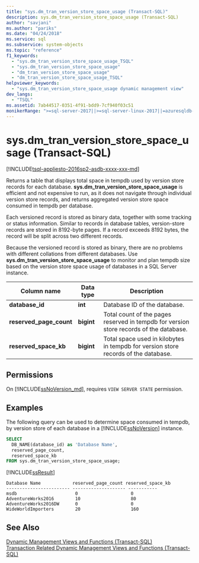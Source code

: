 ```yaml
---
title: "sys.dm_tran_version_store_space_usage (Transact-SQL)"
description: sys.dm_tran_version_store_space_usage (Transact-SQL)
author: "savjani"
ms.author: "pariks"
ms.date: "04/24/2018"
ms.service: sql
ms.subservice: system-objects
ms.topic: "reference"
f1_keywords:
  - "sys.dm_tran_version_store_space_usage_TSQL"
  - "sys.dm_tran_version_store_space_usage"
  - "dm_tran_version_store_space_usage"
  - "dm_tran_version_store_space_usage_TSQL"
helpviewer_keywords:
  - "sys.dm_tran_version_store_space_usage dynamic management view"
dev_langs:
  - "TSQL"
ms.assetid: 7ab44517-0351-4f91-bdd9-7cf940f03c51
monikerRange: ">=sql-server-2017||>=sql-server-linux-2017||=azuresqldb-mi-current"
---
```

# sys.dm_tran_version_store_space_usage (Transact-SQL)
[!INCLUDE[tsql-appliesto-2016sp2-asdb-xxxx-xxx-md](../../includes/tsql-appliesto-2016sp2-asdb-xxxx-xxx-md.md)]

Returns a table that displays total space in tempdb used by version store records for each database. **sys.dm_tran_version_store_space_usage** is efficient and not expensive to run, as it does not navigate through individual version store records, and returns aggregated version store space consumed in tempdb per database.
  
Each versioned record is stored as binary data, together with some tracking or status information. Similar to records in database tables, version-store records are stored in 8192-byte pages. If a record exceeds 8192 bytes, the record will be split across two different records.  
  
Because the versioned record is stored as binary, there are no problems with different collations from different databases. Use **sys.dm_tran_version_store_space_usage** to monitor and plan tempdb size based on the version store space usage of databases in a SQL Server instance.
  
|Column name|Data type|Description|  
|-----------------|---------------|-----------------|  
|**database_id**|**int**|Database ID of the database.|  
|**reserved_page_count**|**bigint**|Total count of the pages reserved in tempdb for version store records of the database.|  
|**reserved_space_kb**|**bigint**|Total space used in kilobytes in tempdb for version store records of the database.|  
  
## Permissions  
On [!INCLUDE[ssNoVersion_md](../../includes/ssnoversion-md.md)], requires `VIEW SERVER STATE` permission.   

## Examples  
The following query can be used to determine space consumed in tempdb, by version store of each database in a [!INCLUDE[ssNoVersion](../../includes/ssnoversion-md.md)] instance. 
  
```sql  
SELECT 
  DB_NAME(database_id) as 'Database Name',
  reserved_page_count,
  reserved_space_kb 
FROM sys.dm_tran_version_store_space_usage;  
```  
  
 [!INCLUDE[ssResult](../../includes/ssresult-md.md)]  
  
```  
Database Name            reserved_page_count reserved_space_kb  
------------------------ -------------------- -----------  
msdb                      0                    0             
AdventureWorks2016        10                   80             
AdventureWorks2016DW      0                    0             
WideWorldImporters        20                   160             
```
 
## See Also  
 [Dynamic Management Views and Functions &#40;Transact-SQL&#41;](~/relational-databases/system-dynamic-management-views/system-dynamic-management-views.md)   
 [Transaction Related Dynamic Management Views and Functions &#40;Transact-SQL&#41;](../../relational-databases/system-dynamic-management-views/transaction-related-dynamic-management-views-and-functions-transact-sql.md)  
  
